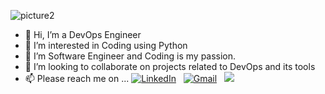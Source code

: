 ![picture2](https://user-images.githubusercontent.com/40853082/119226833-f6f98680-babf-11eb-8bdb-66f175373036.png)

- 👋 Hi, I’m a DevOps Engineer
- 👀 I’m interested in Coding using Python
- 🌱 I’m Software Engineer and Coding is my passion.
- 💞️ I’m looking to collaborate on projects related to DevOps and its tools
- 📫 Please reach me on ...
      <a href="https://www.linkedin.com/in/sana-shahin-1924a6b8/"><img alt="LinkedIn" src="https://img.shields.io/badge/linkedin%20-%230077B5.svg?&style=flat&logo=linkedin&logoColor=white"/></a> &nbsp;
      <a href="mailto:sanashahin2225@gmail.com"><img alt="Gmail" src="https://img.shields.io/badge/Gmail-D14836?style=flat&logo=gmail&logoColor=white" /></a> &nbsp;
      <a href="https://instagram.com/_sanshahin_"><img src="https://img.shields.io/badge/-@_sanashahin_-E4405F?style=flat&logo=Instagram&logoColor=white"/></a> &nbsp;
<!---
sanashahin2225/sanashahin2225 is a ✨ special ✨ repository because its `README.md` (this file) appears on your GitHub profile.
You can click the Preview link to take a look at your changes.
--->
